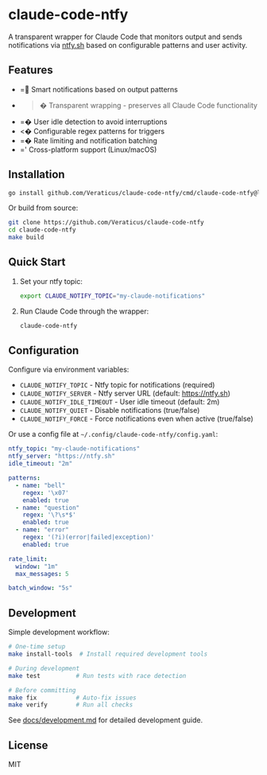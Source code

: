 # claude-code-ntfy

A transparent wrapper for Claude Code that monitors output and sends notifications via [ntfy.sh](https://ntfy.sh) based on configurable patterns and user activity.

## Features

- = Smart notifications based on output patterns
- >� Transparent wrapping - preserves all Claude Code functionality
- =� User idle detection to avoid interruptions
- <� Configurable regex patterns for triggers
- =� Rate limiting and notification batching
- =' Cross-platform support (Linux/macOS)

## Installation

```bash
go install github.com/Veraticus/claude-code-ntfy/cmd/claude-code-ntfy@latest
```

Or build from source:

```bash
git clone https://github.com/Veraticus/claude-code-ntfy
cd claude-code-ntfy
make build
```

## Quick Start

1. Set your ntfy topic:
   ```bash
   export CLAUDE_NOTIFY_TOPIC="my-claude-notifications"
   ```

2. Run Claude Code through the wrapper:
   ```bash
   claude-code-ntfy
   ```

## Configuration

Configure via environment variables:

- `CLAUDE_NOTIFY_TOPIC` - Ntfy topic for notifications (required)
- `CLAUDE_NOTIFY_SERVER` - Ntfy server URL (default: https://ntfy.sh)
- `CLAUDE_NOTIFY_IDLE_TIMEOUT` - User idle timeout (default: 2m)
- `CLAUDE_NOTIFY_QUIET` - Disable notifications (true/false)
- `CLAUDE_NOTIFY_FORCE` - Force notifications even when active (true/false)

Or use a config file at `~/.config/claude-code-ntfy/config.yaml`:

```yaml
ntfy_topic: "my-claude-notifications"
ntfy_server: "https://ntfy.sh"
idle_timeout: "2m"

patterns:
  - name: "bell"
    regex: '\x07'
    enabled: true
  - name: "question"
    regex: '\?\s*$'
    enabled: true
  - name: "error"
    regex: '(?i)(error|failed|exception)'
    enabled: true

rate_limit:
  window: "1m"
  max_messages: 5

batch_window: "5s"
```

## Development

Simple development workflow:

```bash
# One-time setup
make install-tools  # Install required development tools

# During development
make test          # Run tests with race detection

# Before committing
make fix           # Auto-fix issues
make verify        # Run all checks
```

See [docs/development.md](docs/development.md) for detailed development guide.

## License

MIT